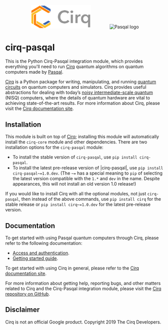 <div align="center">
<img width="190px" alt="Cirq logo"
src="https://raw.githubusercontent.com/quantumlib/Cirq/refs/heads/main/docs/images/Cirq_logo_color.svg"><img width="60px" height="0"><img width="250px" alt="Pasqal logo" src="https://upload.wikimedia.org/wikipedia/commons/1/14/Pasqal-logo-green.svg">
</div>

# cirq-pasqal

This is the Python Cirq-Pasqal integration module, which provides everything
you'll need to run [Cirq] quantum algorithms on quantum computers made by
[Pasqal](https://pasqal.com/).

[Cirq] is a Python package for writing, manipulating, and running [quantum
circuits](https://en.wikipedia.org/wiki/Quantum_circuit) on quantum computers
and simulators. Cirq provides useful abstractions for dealing with today’s
[noisy intermediate-scale quantum](https://arxiv.org/abs/1801.00862) (NISQ)
computers, where the details of quantum hardware are vital to achieving
state-of-the-art results. For more information about Cirq, please visit the
[Cirq documentation site].

[Cirq]: https://github.com/quantumlib/cirq
[Cirq documentation site]: https://quantumai.google/cirq

## Installation

This module is built on top of [Cirq]; installing this module will
automatically install the `cirq-core` module and other dependencies. There are
two installation options for the `cirq-pasqal` module:

* To install the stable version of `cirq-pasqal`, use `pip install cirq-pasqal`.
* To install the latest pre-release version of |cirq-pasqal|, use `pip install
  cirq-pasqal~=1.0.dev`. (The `~=` has a special meaning to `pip` of selecting the
  latest version compatible with the `1.*` and `dev` in the name. Despite
  appearances, this will not install an old version 1.0 release!)

If you would like to install Cirq with all the optional modules, not just
`cirq-pasqal`, then instead of the above commands, use `pip install cirq` for the
stable release or `pip install cirq~=1.0.dev` for the latest pre-release
version.

## Documentation

To get started with using Pasqal quantum computers through Cirq, please refer to
the following documentation:

* [Access and authentication](https://quantumai.google/cirq/pasqal/access).
* [Getting started guide](https://quantumai.google/cirq/tutorials/pasqal/getting_started).

To get started with using Cirq in general, please refer to the [Cirq
documentation site].

For more information about getting help, reporting bugs, and other matters
related to Cirq and the Cirq-Pasqal integration module, please visit the [Cirq
repository on GitHub](https://github.com/quantumlib/Cirq).

## Disclaimer

Cirq is not an official Google product. Copyright 2019 The Cirq Developers.

